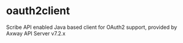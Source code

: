 oauth2client
============

Scribe API enabled Java based client for OAuth2 support, provided by Axway API Server v7.2.x
